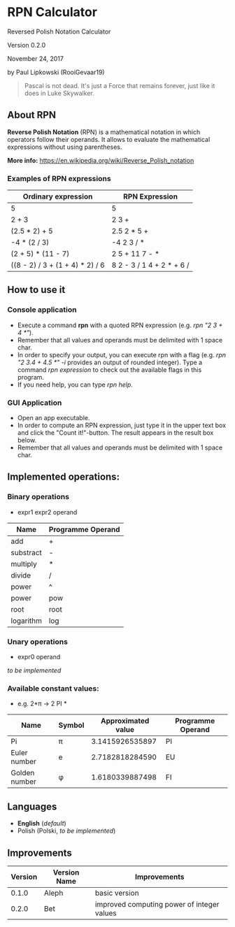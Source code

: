 # RPN Calculator
Reversed Polish Notation Calculator

Version 0.2.0

November 24, 2017

by Paul Lipkowski (RooiGevaar19)

> Pascal is not dead. It's just a Force that remains forever, just like it does in Luke Skywalker. 

## About RPN
**Reverse Polish Notation** (RPN) is a mathematical notation in which operators follow their operands. It allows to evaluate the mathematical expressions without using parentheses.

**More info:** https://en.wikipedia.org/wiki/Reverse_Polish_notation

### Examples of RPN expressions

Ordinary expression | RPN Expression
------------------- | --------------
5 | 5
2 + 3 | 2 3 +
(2.5 * 2) + 5 | 2.5 2 * 5 +
-4 * (2 / 3) | -4 2 3 / *
(2 + 5) * (11 - 7) | 2 5 + 11 7 - *
((8 - 2) / 3 + (1 + 4) * 2) / 6 | 8 2 - 3 / 1 4 + 2 * + 6 /

## How to use it

### Console application
- Execute a command **rpn** with a quoted RPN expression (e.g. _rpn "2 3 + 4 *"_).
- Remember that all values and operands must be delimited with 1 space char.
- In order to specify your output, you can execute rpn with a flag (e.g. _rpn "2 3.4 + 4.5 *" -i_ provides an output of rounded integer). Type a command _rpn expression_ to check out the available flags in this program. 
- If you need help, you can type _rpn help_.

### GUI Application
- Open an app executable.
- In order to compute an RPN expression, just type it in the upper text box and click the "Count it!"-button. The result appears in the result box below. 
- Remember that all values and operands must be delimited with 1 space char.

## Implemented operations:

### Binary operations
- expr1 expr2 operand

Name | Programme Operand
---- | -----------------
add | +
substract | -
multiply | *
divide | /
power | ^
power | pow
root | root
logarithm | log

### Unary operations
- expr0 operand

*to be implemented*

### Available constant values:
- e.g. 2*π -> 2 PI *

Name | Symbol | Approximated value | Programme Operand
---- | ------ | ------------------ | -----------------
Pi | π | 3.1415926535897 | PI
Euler number | e | 2.7182818284590 | EU
Golden number | φ | 1.6180339887498 | FI

## Languages
- **English** (*default*)
- Polish (Polski, *to be implemented*) 

## Improvements

Version | Version Name | Improvements
------- | ------------ | ------------
0.1.0 | Aleph | basic version
0.2.0 | Bet | improved computing power of integer values